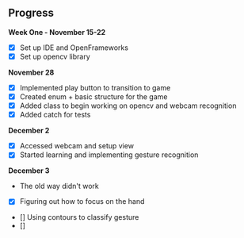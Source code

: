 
<h2>Progress</h2>

**Week One - November 15-22**
- [X] Set up IDE and OpenFrameworks
- [X] Set up opencv library

**November 28**
- [X] Implemented play button to transition to game
- [X] Created enum + basic structure for the game
- [X] Added class to begin working on opencv and webcam recognition
- [X] Added catch for tests

**December 2**
- [X] Accessed webcam and setup view
- [X] Started learning and implementing gesture recognition 

**December 3**
- The old way didn't work
- [X] Figuring out how to focus on the hand
- [] Using contours to classify gesture
- [] 